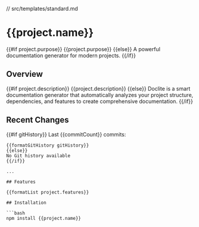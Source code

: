 // src/templates/standard.md
# {{project.name}}

{{#if project.purpose}}
{{project.purpose}}
{{else}}
A powerful documentation generator for modern projects.
{{/if}}

## Overview

{{#if project.description}}
{{project.description}}
{{else}}
Doclite is a smart documentation generator that automatically analyzes your project structure, dependencies, and features to create comprehensive documentation.
{{/if}}

## Recent Changes
{{#if gitHistory}}
Last {{commitCount}} commits:
```git
{{formatGitHistory gitHistory}}
{{else}}
No Git history available
{{/if}}

...

## Features

{{formatList project.features}}

## Installation

```bash
npm install {{project.name}}